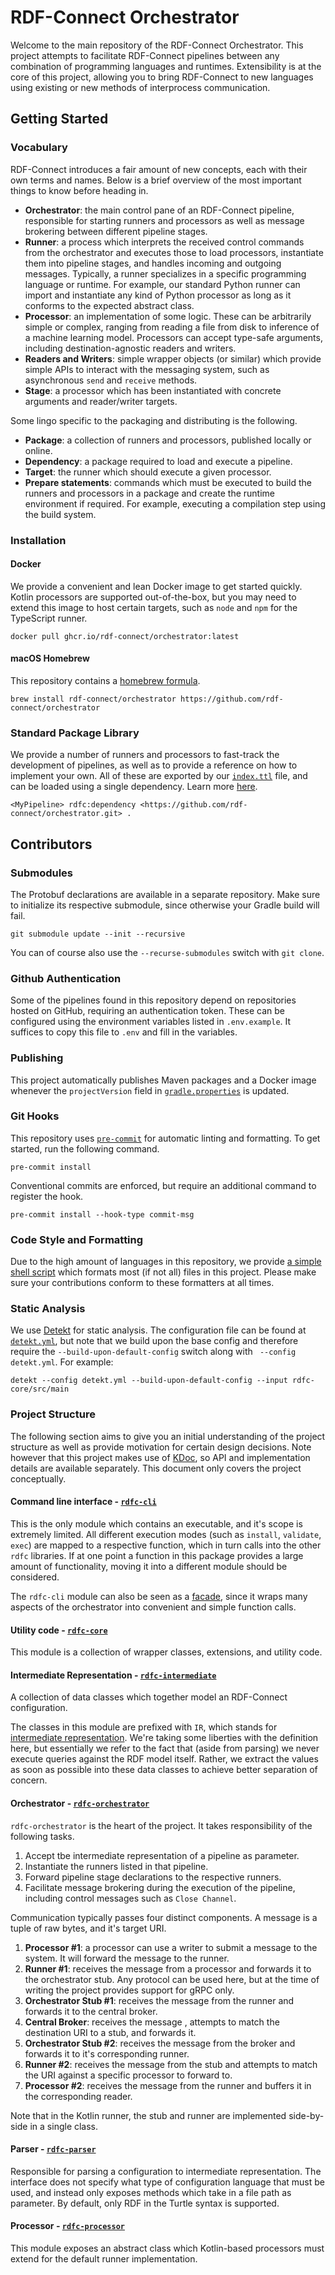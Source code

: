 # RDF-Connect Orchestrator

Welcome to the main repository of the RDF-Connect Orchestrator. This project attempts to facilitate RDF-Connect pipelines between any combination of programming languages and runtimes. Extensibility is at the core of this project, allowing you to bring RDF-Connect to new languages using existing or new methods of interprocess communication.

## Getting Started

### Vocabulary

RDF-Connect introduces a fair amount of new concepts, each with their own terms and names. Below is a brief overview of the most important things to know before heading in.

- **Orchestrator**: the main control pane of an RDF-Connect pipeline, responsible for starting runners and processors as well as message brokering between different pipeline stages.
- **Runner**: a process which interprets the received control commands from the orchestrator and executes those to load processors, instantiate them into pipeline stages, and handles incoming and outgoing messages. Typically, a runner specializes in a specific programming language or runtime. For example, our standard Python runner can import and instantiate any kind of Python processor as long as it conforms to the expected abstract class.
- **Processor**: an implementation of some logic. These can be arbitrarily simple or complex, ranging from reading a file from disk to inference of a machine learning model. Processors can accept type-safe arguments, including destination-agnostic readers and writers.
- **Readers and Writers**: simple wrapper objects (or similar) which provide simple APIs to interact with the messaging system, such as asynchronous `send` and `receive` methods.
- **Stage**: a processor which has been instantiated with concrete arguments and reader/writer targets.

Some lingo specific to the packaging and distributing is the following.

- **Package**: a collection of runners and processors, published locally or online.
- **Dependency**: a package required to load and execute a pipeline.
- **Target**: the runner which should execute a given processor.
- **Prepare statements**: commands which must be executed to build the runners and processors in a package and create the runtime environment if required. For example, executing a compilation step using the build system.

### Installation

#### Docker

We provide a convenient and lean Docker image to get started quickly. Kotlin processors are supported out-of-the-box, but you may need to extend this image to host certain targets, such as `node` and `npm` for the TypeScript runner.

```shell
docker pull ghcr.io/rdf-connect/orchestrator:latest
```

#### macOS Homebrew

This repository contains a [homebrew formula](./rdfc.rb).

```shell
brew install rdf-connect/orchestrator https://github.com/rdf-connect/orchestrator
```

### Standard Package Library

We provide a number of runners and processors to fast-track the development of pipelines, as well as to provide a reference on how to implement your own. All of these are exported by our [`index.ttl`](./index.ttl) file, and can be loaded using a single dependency. Learn more [here](./packages).

```turtle
<MyPipeline> rdfc:dependency <https://github.com/rdf-connect/orchestrator.git> .
```

## Contributors

### Submodules

The Protobuf declarations are available in a separate repository. Make sure to initialize its respective submodule, since otherwise your Gradle build will fail.

```shell
git submodule update --init --recursive
```

You can of course also use the `--recurse-submodules` switch with `git clone`.

### Github Authentication

Some of the pipelines found in this repository depend on repositories hosted on GitHub, requiring an authentication token. These can be configured using the environment variables listed in `.env.example`. It suffices to copy this file to `.env` and fill in the variables.

### Publishing

This project automatically publishes Maven packages and a Docker image whenever the `projectVersion` field in [`gradle.properties`](./gradle.properties) is updated.

### Git Hooks

This repository uses [`pre-commit`](https://pre-commit.com) for automatic linting and formatting. To get started, run the following command.

```shell
pre-commit install
```

Conventional commits are enforced, but require an additional command to register the hook.

```shell
pre-commit install --hook-type commit-msg
```

### Code Style and Formatting

Due to the high amount of languages in this repository, we provide [a simple shell script](./format.sh) which formats most (if not all) files in this project. Please make sure your contributions conform to these formatters at all times.

### Static Analysis

We use [Detekt](https://detekt.dev) for static analysis. The configuration file can be found at [`detekt.yml`](./detekt.yml), but note that we build upon the base config and therefore require the `--build-upon-default-config` switch along with ` --config detekt.yml`. For example:

```shell
detekt --config detekt.yml --build-upon-default-config --input rdfc-core/src/main
```

### Project Structure

The following section aims to give you an initial understanding of the project structure as well as provide motivation for certain design decisions. Note however that this project makes use of [KDoc](https://kotlinlang.org/docs/kotlin-doc.html), so API and implementation details are available separately. This document only covers the project conceptually.

#### Command line interface - [`rdfc-cli`](rdfc-cli)

This is the only module which contains an executable, and it's scope is extremely limited. All different execution modes (such as `install`, `validate`, `exec`) are mapped to a respective function, which in turn calls into the other `rdfc` libraries. If at one point a function in this package provides a large amount of functionality, moving it into a different module should be considered.

The `rdfc-cli` module can also be seen as a [facade](https://en.wikipedia.org/wiki/Facade_pattern), since it wraps many aspects of the orchestrator into convenient and simple function calls.

#### Utility code - [`rdfc-core`](rdfc-core)

This module is a collection of wrapper classes, extensions, and utility code.

#### Intermediate Representation - [`rdfc-intermediate`](rdfc-intermediate)

A collection of data classes which together model an RDF-Connect configuration.

The classes in this module are prefixed with `IR`, which stands for [intermediate representation](https://en.wikipedia.org/wiki/Intermediate_representation). We're taking some liberties with the definition here, but essentially we refer to the fact that (aside from parsing) we never execute queries against the RDF model itself. Rather, we extract the values as soon as possible into these data classes to achieve better separation of concern.

#### Orchestrator - [`rdfc-orchestrator`](rdfc-orchestrator)

`rdfc-orchestrator` is the heart of the project. It takes responsibility of the following tasks.

1. Accept tbe intermediate representation of a pipeline as parameter.
2. Instantiate the runners listed in that pipeline.
3. Forward pipeline stage declarations to the respective runners.
4. Facilitate message brokering during the execution of the pipeline, including control messages such as `Close Channel`.

Communication typically passes four distinct components. A message is a tuple of raw bytes, and it's target URI.

1. **Processor #1**: a processor can use a writer to submit a message to the system. It will forward the message to the runner.
2. **Runner #1**: receives the message from a processor and forwards it to the orchestrator stub. Any protocol can be used here, but at the time of writing the project provides support for gRPC only.
3. **Orchestrator Stub #1**: receives the message from the runner and forwards it to the central broker.
4. **Central Broker**: receives the message , attempts to match the destination URI to a stub, and forwards it.
5. **Orchestrator Stub #2**: receives the message from the broker and forwards it to it's corresponding runner.
6. **Runner #2**: receives the message from the stub and attempts to match the URI against a specific processor to forward to.
7. **Processor #2**: receives the message from the runner and buffers it in the corresponding reader.

Note that in the Kotlin runner, the stub and runner are implemented side-by-side in a single class.

#### Parser - [`rdfc-parser`](rdfc-parser)

Responsible for parsing a configuration to intermediate representation. The interface does not specify what type of configuration language that must be used, and instead only exposes methods which take in a file path as parameter. By default, only RDF in the Turtle syntax is supported.

#### Processor - [`rdfc-processor`](rdfc-processor)

This module exposes an abstract class which Kotlin-based processors must extend for the default runner implementation.
